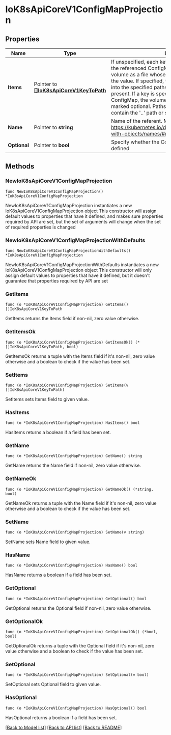 # IoK8sApiCoreV1ConfigMapProjection

## Properties

Name | Type | Description | Notes
------------ | ------------- | ------------- | -------------
**Items** | Pointer to [**[]IoK8sApiCoreV1KeyToPath**](IoK8sApiCoreV1KeyToPath.md) | If unspecified, each key-value pair in the Data field of the referenced ConfigMap will be projected into the volume as a file whose name is the key and content is the value. If specified, the listed keys will be projected into the specified paths, and unlisted keys will not be present. If a key is specified which is not present in the ConfigMap, the volume setup will error unless it is marked optional. Paths must be relative and may not contain the &#39;..&#39; path or start with &#39;..&#39;. | [optional] 
**Name** | Pointer to **string** | Name of the referent. More info: https://kubernetes.io/docs/concepts/overview/working-with-objects/names/#names | [optional] 
**Optional** | Pointer to **bool** | Specify whether the ConfigMap or its keys must be defined | [optional] 

## Methods

### NewIoK8sApiCoreV1ConfigMapProjection

`func NewIoK8sApiCoreV1ConfigMapProjection() *IoK8sApiCoreV1ConfigMapProjection`

NewIoK8sApiCoreV1ConfigMapProjection instantiates a new IoK8sApiCoreV1ConfigMapProjection object
This constructor will assign default values to properties that have it defined,
and makes sure properties required by API are set, but the set of arguments
will change when the set of required properties is changed

### NewIoK8sApiCoreV1ConfigMapProjectionWithDefaults

`func NewIoK8sApiCoreV1ConfigMapProjectionWithDefaults() *IoK8sApiCoreV1ConfigMapProjection`

NewIoK8sApiCoreV1ConfigMapProjectionWithDefaults instantiates a new IoK8sApiCoreV1ConfigMapProjection object
This constructor will only assign default values to properties that have it defined,
but it doesn't guarantee that properties required by API are set

### GetItems

`func (o *IoK8sApiCoreV1ConfigMapProjection) GetItems() []IoK8sApiCoreV1KeyToPath`

GetItems returns the Items field if non-nil, zero value otherwise.

### GetItemsOk

`func (o *IoK8sApiCoreV1ConfigMapProjection) GetItemsOk() (*[]IoK8sApiCoreV1KeyToPath, bool)`

GetItemsOk returns a tuple with the Items field if it's non-nil, zero value otherwise
and a boolean to check if the value has been set.

### SetItems

`func (o *IoK8sApiCoreV1ConfigMapProjection) SetItems(v []IoK8sApiCoreV1KeyToPath)`

SetItems sets Items field to given value.

### HasItems

`func (o *IoK8sApiCoreV1ConfigMapProjection) HasItems() bool`

HasItems returns a boolean if a field has been set.

### GetName

`func (o *IoK8sApiCoreV1ConfigMapProjection) GetName() string`

GetName returns the Name field if non-nil, zero value otherwise.

### GetNameOk

`func (o *IoK8sApiCoreV1ConfigMapProjection) GetNameOk() (*string, bool)`

GetNameOk returns a tuple with the Name field if it's non-nil, zero value otherwise
and a boolean to check if the value has been set.

### SetName

`func (o *IoK8sApiCoreV1ConfigMapProjection) SetName(v string)`

SetName sets Name field to given value.

### HasName

`func (o *IoK8sApiCoreV1ConfigMapProjection) HasName() bool`

HasName returns a boolean if a field has been set.

### GetOptional

`func (o *IoK8sApiCoreV1ConfigMapProjection) GetOptional() bool`

GetOptional returns the Optional field if non-nil, zero value otherwise.

### GetOptionalOk

`func (o *IoK8sApiCoreV1ConfigMapProjection) GetOptionalOk() (*bool, bool)`

GetOptionalOk returns a tuple with the Optional field if it's non-nil, zero value otherwise
and a boolean to check if the value has been set.

### SetOptional

`func (o *IoK8sApiCoreV1ConfigMapProjection) SetOptional(v bool)`

SetOptional sets Optional field to given value.

### HasOptional

`func (o *IoK8sApiCoreV1ConfigMapProjection) HasOptional() bool`

HasOptional returns a boolean if a field has been set.


[[Back to Model list]](../README.md#documentation-for-models) [[Back to API list]](../README.md#documentation-for-api-endpoints) [[Back to README]](../README.md)


